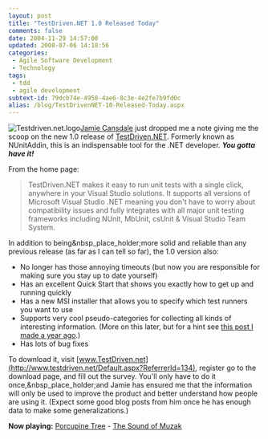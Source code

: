 ```yaml
---
layout: post
title: "TestDriven.NET 1.0 Released Today"
comments: false
date: 2004-11-29 14:57:00
updated: 2008-07-06 14:18:56
categories:
 - Agile Software Development
 - Technology
tags:
 - tdd
 - agile development
subtext-id: 79dcb74e-4958-4ae6-8c3e-4e2fe7b9fd0c
alias: /blog/TestDrivenNET-10-Released-Today.aspx
---
```



![Testdriven.net.logo](/Files/testdriven.net.logo.gif)[Jamie Cansdale](http://weblogs.asp.net/nunitaddin) just dropped me a note giving me the scoop on the new 1.0 release of [TestDriven.NET](http://www.testdriven.net/Default.aspx?ReferrerId=134). Formerly known as NUnitAddin, this is an indispensable tool for the .NET developer. **_You gotta have it!_**

From the home page: 

> TestDriven.NET makes it easy to run unit tests with a single click, anywhere in your Visual Studio solutions. It supports all versions of Microsoft Visual Studio .NET meaning you don't have to worry about compatibility issues and fully integrates with all major unit testing frameworks including NUnit, MbUnit, csUnit & Visual Studio Team System. 

In addition to being&nbsp_place_holder;more solid and reliable than any previous release (as far as I can tell so far), the 1.0 version also: 

  * No longer has those annoying timeouts (but now you are responsible for making sure you stay up to date yourself)
  * Has an excellent Quick Start that shows you exactly how to get up and running quickly
  * Has a new MSI installer that allows you to specify which test runners you want to use
  * Supports very cool pseudo-categories for collecting all kinds of interesting information. (More on this later, but for a hint see [this post I made a year ago](/archive/2003/10/30/901.aspx).)
  * Has lots of bug fixes

To download it, visit [www.TestDriven.net](http://www.testdriven.net/Default.aspx?ReferrerId=134), register go to the download page, and fill out the survey. You'll only have to do it once,&nbsp_place_holder;and Jamie has ensured me that the information will only be used to improve the product and better understand how people are using it. (Expect some good blog posts from him once he has enough data to make some generalizations.) 

**Now playing:** [Porcupine Tree](http://phobos.apple.com/WebObjects/MZSearch.woa/wa/advancedSearchResults?artistTerm=Porcupine%20Tree) - [The Sound of Muzak](http://phobos.apple.com/WebObjects/MZSearch.woa/wa/advancedSearchResults?songTerm=The%20Sound%20of%20Muzak&artistTerm=Porcupine%20Tree)
